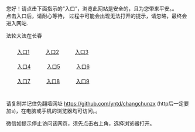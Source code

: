 您好！请点击下面指示的“入口”，浏览此网站是安全的，且为您带来平安。。 <br/>
点击入口后，请耐心等待， 过程中可能会出现无法打开的提示，请忽略，最终会进入网站. </br>

法轮大法在长春<br/>
<div style="padding:10px"><a style="margin:20px" target="_blank" href="https://d11d8de6mb032y.cloudfront.net/2Qpsp?mpjgasmq" id="ccLink1" rel="nofollow">入口1</a> <a target="_blank" style="margin:20px" href="https://d2hbg8co17pds3.cloudfront.net/2Qpsp?icvoq" id="ccLink2" rel="nofollow">入口2</a> <a style="margin:20px" target="_blank" href="https://d2dukfgaggb2p5.cloudfront.net/2Qpsp?pfbwrks" id="ccLink3" rel="nofollow">入口3</a></div>

<div style="padding:10px" ><a style="margin:20px" target="_blank" href="https://d11d8de6mb032y.cloudfront.net/2Qpsp?mpjgasmq" id="ccLink4" rel="nofollow">入口4</a> <a style="margin:20px" href="https://d2hbg8co17pds3.cloudfront.net/2Qpsp?icvoq" target="_blank" id="ccLink5" rel="nofollow">入口5</a> <a style="margin:20px" href="https://d2dukfgaggb2p5.cloudfront.net/2Qpsp?pfbwrks" target="_blank" id="ccLink6" rel="nofollow">入口6</a></div>

<div style="padding:10px"><a style="margin:20px" target="_blank" href="https://d11d8de6mb032y.cloudfront.net/2Qpsp?mpjgasmq" id="ccLink7" rel="nofollow">入口7</a> <a style="margin:20px" href="https://d2hbg8co17pds3.cloudfront.net/2Qpsp?icvoq" target="_blank" id="ccLink8" rel="nofollow">入口8</a> <a style="margin:20px" target="_blank" href="https://d2dukfgaggb2p5.cloudfront.net/2Qpsp?pfbwrks" id="ccLink9" rel="nofollow">入口9</a></div>

<br/>



请复制并记住免翻墙网址 https://github.com/yntd/changchunzx (http后一定要加s)，在电脑或手机的浏览器均可访问。。<br/>

微信如提示停止访问该网页，须先点击右上角，选择浏览器打开。

